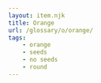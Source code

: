 ```yaml
---
layout: item.njk
title: Orange
url: /glossary/o/orange/
tags:
    - orange
    - seeds
    - no seeds
    - round
---
```


